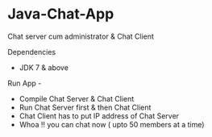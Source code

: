 # Java-Chat-App
Chat server cum administrator &amp; Chat Client 

Dependencies 
- JDK 7 & above

Run App -
- Compile Chat Server & Chat Client
- Run Chat Server first & then Chat Client
- Chat Client has to put IP address of Chat Server
- Whoa !! you can chat now ( upto 50 members at a time)
